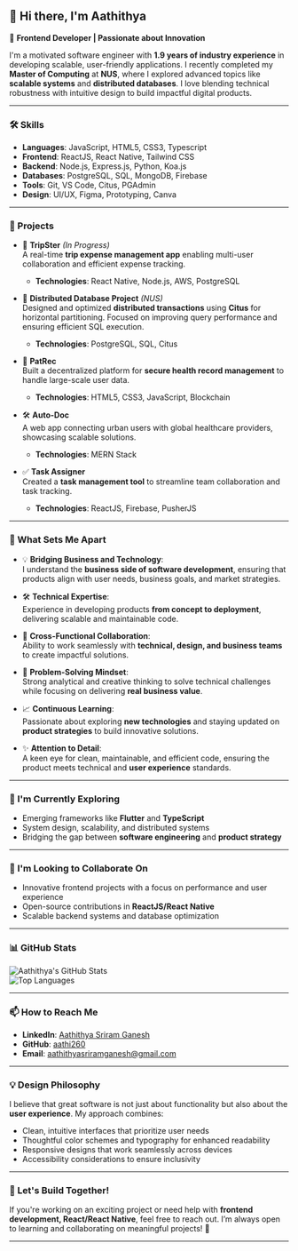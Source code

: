 ## 👋 Hi there, I'm Aathithya  

🚀 **Frontend Developer | Passionate about Innovation**  

I'm a motivated software engineer with **1.9 years of industry experience** in developing scalable, user-friendly applications. I recently completed my **Master of Computing** at **NUS**, where I explored advanced topics like **scalable systems** and **distributed databases**. I love blending technical robustness with intuitive design to build impactful digital products.

---

### 🛠️ Skills  

- **Languages**: JavaScript, HTML5, CSS3, Typescript  
- **Frontend**: ReactJS, React Native, Tailwind CSS  
- **Backend**: Node.js, Express.js, Python, Koa.js 
- **Databases**: PostgreSQL, SQL, MongoDB, Firebase  
- **Tools**: Git, VS Code, Citus, PGAdmin  
- **Design**: UI/UX, Figma, Prototyping, Canva  

---

### 🔧 Projects  

- 🚀 **TripSter** *(In Progress)*  
   A real-time **trip expense management app** enabling multi-user collaboration and efficient expense tracking.  
   - **Technologies**: React Native, Node.js, AWS, PostgreSQL  

- 🔄 **Distributed Database Project** *(NUS)*  
   Designed and optimized **distributed transactions** using **Citus** for horizontal partitioning. Focused on improving query performance and ensuring efficient SQL execution.  
   - **Technologies**: PostgreSQL, SQL, Citus  

- 🏥 **PatRec**  
   Built a decentralized platform for **secure health record management** to handle large-scale user data.  
   - **Technologies**: HTML5, CSS3, JavaScript, Blockchain  

- 🛠️ **Auto-Doc**  
   A web app connecting urban users with global healthcare providers, showcasing scalable solutions.  
   - **Technologies**: MERN Stack  

- ✅ **Task Assigner**  
   Created a **task management tool** to streamline team collaboration and task tracking.  
   - **Technologies**: ReactJS, Firebase, PusherJS  

---

### 🌟 What Sets Me Apart  

- 💡 **Bridging Business and Technology**:  
   I understand the **business side of software development**, ensuring that products align with user needs, business goals, and market strategies.  

- 🛠️ **Technical Expertise**:  
   Experience in developing products **from concept to deployment**, delivering scalable and maintainable code.  

- 🤝 **Cross-Functional Collaboration**:  
   Ability to work seamlessly with **technical, design, and business teams** to create impactful solutions.  

- 🎯 **Problem-Solving Mindset**:  
   Strong analytical and creative thinking to solve technical challenges while focusing on delivering **real business value**.  

- 📈 **Continuous Learning**:  
   Passionate about exploring **new technologies** and staying updated on **product strategies** to build innovative solutions.  

- ✨ **Attention to Detail**:  
   A keen eye for clean, maintainable, and efficient code, ensuring the product meets technical and **user experience** standards.  

---

### 🚀 I'm Currently Exploring  

- Emerging frameworks like **Flutter** and **TypeScript**  
- System design, scalability, and distributed systems  
- Bridging the gap between **software engineering** and **product strategy**  

---

### 🤝 I'm Looking to Collaborate On  

- Innovative frontend projects with a focus on performance and user experience  
- Open-source contributions in **ReactJS/React Native**  
- Scalable backend systems and database optimization  

---

### 📊 GitHub Stats  

![Aathithya's GitHub Stats](https://github-readme-stats.vercel.app/api?username=aathi260&show_icons=true&theme=dark)  
![Top Languages](https://github-readme-stats.vercel.app/api/top-langs/?username=aathi260&layout=compact&theme=dark)  

---

### 📫 How to Reach Me  

- **LinkedIn**: [Aathithya Sriram Ganesh](https://www.linkedin.com/in/aathithya-sriram-ganesh) 
- **GitHub**: [aathi260](https://github.com/aathi260)  
- **Email**: [aathithyasriramganesh@gmail.com](mailto:aathithyasriramganesh@gmail.com)  

---

### 💡 Design Philosophy  

I believe that great software is not just about functionality but also about the **user experience**. My approach combines:  
- Clean, intuitive interfaces that prioritize user needs  
- Thoughtful color schemes and typography for enhanced readability  
- Responsive designs that work seamlessly across devices  
- Accessibility considerations to ensure inclusivity  

---

### 🚀 Let's Build Together!  

If you're working on an exciting project or need help with **frontend development, React/React Native**, feel free to reach out. I’m always open to learning and collaborating on meaningful projects! 🚀  

---

